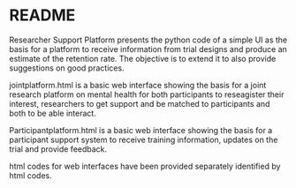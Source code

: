 # README

Researcher Support Platform presents the python code of a simple UI as the basis for a platform to receive information from trial designs and produce an estimate of the retention rate. The objective is to extend it to also provide suggestions on good practices.

jointplatform.html is a basic web interface showing the basis for a joint research platform on mental health for both participants  to reseagister their interest, researchers to get support and be matched to participants and both to be able interact.

Participantplatform.html is a basic web interface showing the basis for a participant support system to receive training information, updates on the trial and provide feedback.

html codes for web interfaces have been provided separately identified by html codes.
